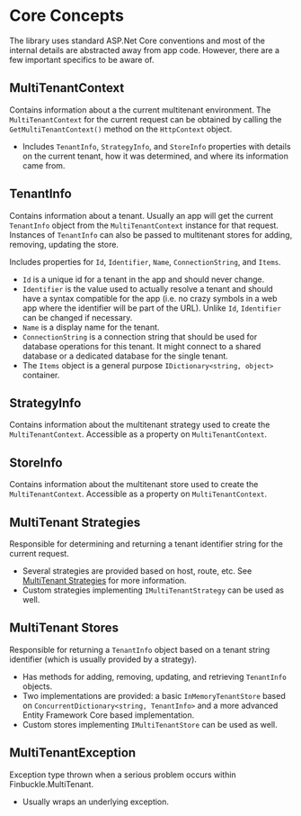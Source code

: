 # Core Concepts

The library uses standard ASP.Net Core conventions and most of the internal details are abstracted away from app code. However, there are a few important specifics to be aware of.

## MultiTenantContext
Contains information about a the current multitenant environment. The `MultiTenantContext` for the current request can be obtained by calling the `GetMultiTenantContext()` method on the `HttpContext` object.

* Includes `TenantInfo`, `StrategyInfo`, and `StoreInfo` properties with details on the current tenant, how it was determined, and where its information came from.

## TenantInfo
Contains information about a tenant. Usually an app will get the current `TenantInfo` object from the `MultiTenantContext` instance for that request. Instances of `TenantInfo` can also be passed to multitenant stores for adding, removing, updating the store.

Includes properties for `Id`, `Identifier`, `Name`, `ConnectionString`, and `Items`.

* `Id` is a unique id for a tenant in the app and should never change.
* `Identifier` is the value used to actually resolve a tenant and should have a syntax compatible for the app (i.e. no crazy symbols in a web app where the identifier will be part of the URL). Unlike `Id`, `Identifier` can be changed if necessary.
* `Name` is a display name for the tenant.
* `ConnectionString` is a connection string that should be used for database operations for this tenant. It might connect to a shared database or a dedicated database for the single tenant.
* The `Items` object is a general purpose `IDictionary<string, object>` container.

## StrategyInfo
Contains information about the multitenant strategy used to create the `MultiTenantContext`. Accessible as a property on `MultiTenantContext`.

## StoreInfo
Contains information about the multitenant store used to create the `MultiTenantContext`. Accessible as a property on `MultiTenantContext`.

## MultiTenant Strategies
Responsible for determining and returning a tenant identifier string for the current request.
* Several strategies are provided based on host, route, etc. See [MultiTenant Strategies](Strategies) for more information.
* Custom strategies implementing `IMultiTenantStrategy` can be used as well.

## MultiTenant Stores
Responsible for returning a `TenantInfo` object based on a tenant string identifier (which is usually provided by a strategy).
* Has methods for adding, removing, updating, and retrieving `TenantInfo` objects.
* Two implementations are provided: a basic `InMemoryTenantStore` based on `ConcurrentDictionary<string, TenantInfo>` and a more advanced Entity Framework Core based implementation.
* Custom stores implementing `IMultiTenantStore` can be used as well.

## MultiTenantException
Exception type thrown when a serious problem occurs within Finbuckle.MultiTenant.
* Usually wraps an underlying exception.
